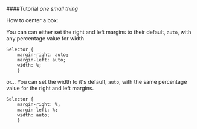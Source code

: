 ####Tutorial
*one small thing*

How to center a box:

You can can either set the right and left margins to their default, `auto`, with any percentage value for width

```
Selector {
    margin-right: auto;
    margin-left: auto;
    width: %;
    }
```

or...
You can set the width to it's default, `auto`, with the same percentage value for the right and left margins.

```
Selector {
    margin-right: %;
    margin-left: %;
    width: auto;
    }
```
